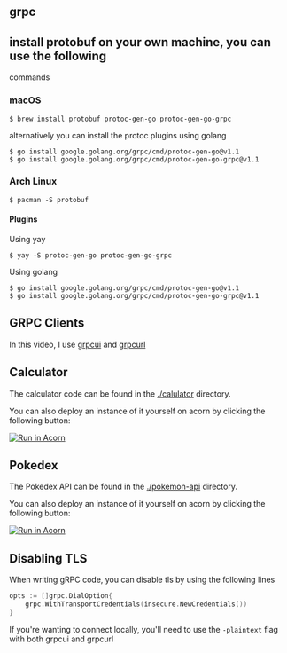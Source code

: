 ## grpc

##  install protobuf on your own machine, you can use the following
commands

### macOS

```
$ brew install protobuf protoc-gen-go protoc-gen-go-grpc
```

alternatively you can install the protoc plugins using golang

```
$ go install google.golang.org/grpc/cmd/protoc-gen-go@v1.1
$ go install google.golang.org/grpc/cmd/protoc-gen-go-grpc@v1.1
```

### Arch Linux

```
$ pacman -S protobuf
```

#### Plugins

Using yay

```
$ yay -S protoc-gen-go protoc-gen-go-grpc
```

Using golang

```
$ go install google.golang.org/grpc/cmd/protoc-gen-go@v1.1
$ go install google.golang.org/grpc/cmd/protoc-gen-go-grpc@v1.1
```

## GRPC Clients

In this video, I use [grpcui](https://github.com/fullstorydev/grpcui) and [grpcurl](https://github.com/fullstorydev/grpcurl)

## Calculator

The calculator code can be found in the [./calulator](./calulator) directory.

You can also deploy an instance of it yourself on acorn by clicking the following button:

[![Run in Acorn](https://acorn.io/v1-ui/run/badge?image=docker.io+dreamsofcode+grpcalculator:acorn&ref=dreamsofcode&count=false&style=for-the-badge)](https://acorn.io/run/docker.io/dreamsofcode/grpcalculator:acorn?ref=dreamsofcode)

## Pokedex

The Pokedex API can be found in the [./pokemon-api](./pokemon-api) directory.

You can also deploy an instance of it yourself on acorn by clicking the following button:

[![Run in Acorn](https://acorn.io/v1-ui/run/badge?image=docker.io+dreamsofcode+pokemon-api:acorn&ref=dreamsofcode&count=false&style=for-the-badge)](https://acorn.io/run/docker.io/dreamsofcode/pokemon-api:acorn?ref=dreamsofcode)

## Disabling TLS

When writing gRPC code, you can disable tls by using the following lines

```go
opts := []grpc.DialOption{
    grpc.WithTransportCredentials(insecure.NewCredentials())
}
```

If you're wanting to connect locally, you'll need to use the `-plaintext`
flag with both grpcui and grpcurl
